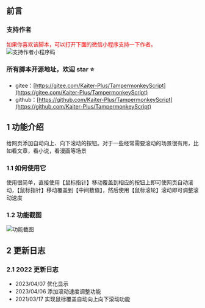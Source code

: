 ## 前言

### 支持作者

<span style="color:red;">如果你喜欢该脚本，可以打开下面的微信小程序支持一下作者。</span>  
![支持作者小程序码](https://greasyfork.org/rails/active_storage/representations/redirect/eyJfcmFpbHMiOnsibWVzc2FnZSI6IkJBaHBBekdIQVE9PSIsImV4cCI6bnVsbCwicHVyIjoiYmxvYl9pZCJ9fQ==--56691abdd507118966e2810dd47b1e2a3b9b82e8/eyJfcmFpbHMiOnsibWVzc2FnZSI6IkJBaDdCem9MWm05eWJXRjBTU0lKYW5CbFp3WTZCa1ZVT2hSeVpYTnBlbVZmZEc5ZmJHbHRhWFJiQjJrQnlHa0J5QT09IiwiZXhwIjpudWxsLCJwdXIiOiJ2YXJpYXRpb24ifX0=--4c3cded9533f8c872a82572269844d930809aad4/support.png?locale=zh-CN)

### 所有脚本开源地址，欢迎 star ⭐

- gitee：[https://gitee.com/Kaiter-Plus/TampermonkeyScript](https://gitee.com/Kaiter-Plus/TampermonkeyScript)
- github：[https://github.com/Kaiter-Plus/TampermonkeyScript](https://github.com/Kaiter-Plus/TampermonkeyScript)

## 1 功能介绍

给网页添加自动向上、向下滚动的按钮。对于一些经常需要滚动的场景很有用，比如看文章，看小说，看漫画等场景

### 1.1 如何使用它

使用很简单，直接使用【鼠标指针】移动覆盖到相应的按钮上即可使网页自动滚动，【鼠标指针】移动覆盖到【中间数值】，然后使用【鼠标滚轮】滚动即可调整滚动速度

### 1.2 功能截图

![功能截图](https://greasyfork.org/rails/active_storage/representations/redirect/eyJfcmFpbHMiOnsibWVzc2FnZSI6IkJBaHBBN3liQVE9PSIsImV4cCI6bnVsbCwicHVyIjoiYmxvYl9pZCJ9fQ==--ee0d49a093c6d2f9d6e2c83c65b6537621a6ee30/eyJfcmFpbHMiOnsibWVzc2FnZSI6IkJBaDdCem9MWm05eWJXRjBTU0lJY0c1bkJqb0dSVlE2RkhKbGMybDZaVjkwYjE5c2FXMXBkRnNIYVFISWFRSEkiLCJleHAiOm51bGwsInB1ciI6InZhcmlhdGlvbiJ9fQ==--e4f27e4605e5535222e2c2f9dcbe36f4bd1deb29/image.png?locale=zh-CN)

## 2 更新日志

### 2.1 2022 更新日志

- 2023/04/07 优化显示
- 2023/04/06 添加滚动速度调整功能
- 2021/03/17 实现鼠标覆盖自动向上向下滚动功能
